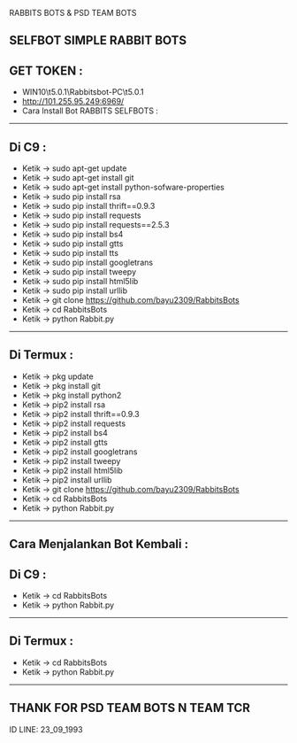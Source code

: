 RABBITS BOTS & PSD TEAM BOTS

SELFBOT SIMPLE RABBIT BOTS
----------
GET TOKEN :
----------
- WIN10\t5.0.1\Rabbitsbot-PC\t5.0.1
- http://101.255.95.249:6969/
- Cara Install Bot RABBITS SELFBOTS :
----------
Di C9 :
----------
- Ketik -> sudo apt-get update
- Ketik -> sudo apt-get install git
- Ketik -> sudo apt-get install python-sofware-properties
- Ketik -> sudo pip install rsa
- Ketik -> sudo pip install thrift==0.9.3
- Ketik -> sudo pip install requests
- Ketik -> sudo pip install requests==2.5.3
- Ketik -> sudo pip install bs4
- Ketik -> sudo pip install gtts
- Ketik -> sudo pip install tts
- Ketik -> sudo pip install googletrans
- Ketik -> sudo pip install tweepy
- Ketik -> sudo pip install html5lib
- Ketik -> sudo pip install urllib
- Ketik -> git clone https://github.com/bayu2309/RabbitsBots
- Ketik -> cd RabbitsBots
- Ketik -> python Rabbit.py
----------
Di Termux :
----------
- Ketik -> pkg update
- Ketik -> pkg install git
- Ketik -> pkg install python2
- Ketik -> pip2 install rsa
- Ketik -> pip2 install thrift==0.9.3
- Ketik -> pip2 install requests
- Ketik -> pip2 install bs4
- Ketik -> pip2 install gtts
- Ketik -> pip2 install googletrans
- Ketik -> pip2 install tweepy
- Ketik -> pip2 install html5lib
- Ketik -> pip2 install urllib
- Ketik -> git clone https://github.com/bayu2309/RabbitsBots
- Ketik -> cd RabbitsBots
- Ketik -> python Rabbit.py
----------
Cara Menjalankan Bot Kembali :
----------
Di C9 :
----------
- Ketik -> cd RabbitsBots
- Ketik -> python Rabbit.py
----------
Di Termux :
----------
- Ketik -> cd RabbitsBots
- Ketik -> python Rabbit.py
----------
THANK FOR PSD TEAM BOTS N TEAM TCR
----------
ID LINE: 23_09_1993
